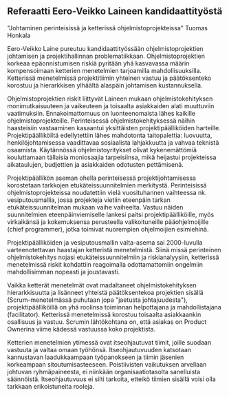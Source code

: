 Referaatti Eero-Veikko Laineen kandidaattityöstä 
--------------------
"Johtaminen perinteisissä ja ketterissä ohjelmistoprojekteissa"
Tuomas Honkala



Eero-Veikko Laine pureutuu kandidaattityössään ohjelmistoprojektien johtamisen ja projektihallinnan problematiikkaan. Ohjelmistoprojektien korkeaa epäonnistumisen riskiä pyritään yhä kasvavassa määrin kompensoimaan ketterien menetelmien tarjoamilla mahdollisuuksilla. Ketterissä menetelmissä projektitiimin yhteinen vastuu ja päätöksenteko korostuu ja hierarkkisen ylhäältä alaspäin johtamisen kustannuksella.

Ohjelmistoprojektien riskit liittyvät Laineen mukaan ohjelmistokehityksen monimutkaisuuteen ja vaikeuteen ja toisaalta asiakkaiden alati muuttuviin vaatimuksiin. Ennakoimattomuus on luonteenomaista lähes kaikille ohjelmistoprojekteille. Perinteisessä ohjelmistokehityksessä näihin haasteisiin vastaaminen kasaantui yksittäisten projektipäälliköiden harteille. Projektipäälliköiltä edellytettiin lähes mahdotonta taitopalettia: luovuutta, henkilöjohtamisessa vaadittavaa sosiaalista lahjakkuutta ja vahvaa teknistä osaamista. Käytännössä ohjelmistoyritykset olivat kykenemättömiä kouluttamaan tällaisia moniosaajia tarpeisiinsa, mikä heijastui projekteissa aikataulujen, budjettien ja asiakkaiden odotusten pettämisenä.

Projektipäällikön aseman ohella perinteisessä projektijohtamisessa korostetaan tarkkojen etukäteissuunnitelmien merkitystä. Perinteisissä ohjelmistoprojekteissa noudatettiin vielä vuosituhannen vaihteessa nk. vesiputousmallia, jossa projekteja vietiin eteenpäin tarkan etukäteissuunnitelman mukaan vaihe vaiheelta. Vastuu näiden suunnitelmien eteenpäinviemiselle lankesi paitsi projektipäälliköille, myös virkaikänsä ja kokemuksensa perusteella valikoituneille pääohjelmoijille (chief programmer), jotka toimivat nuorempien ohjelmoijien esimiehinä.

Projektipäälliköiden ja vesiputousmallin valta-asema sai 2000-luvulla varteenotettavan haastajan ketteristä menetelmistä. Siinä missä perinteinen ohjelmistokehitys nojasi etukäteissuunnitelmiin ja riskianalyysiin, ketterissä menetelmissä riskit kohdattiin reagoimalla odottamattomiin ongelmiin mahdollisimman nopeasti ja joustavasti.

Vaikka ketterät menetelmät ovat madaltaneet ohjelmistokehityksen hierarkkisuutta ja lisänneet yhteistä päätöksentekoa projektien sisällä (Scrum-menetelmässä puhutaan jopa "jaetusta johtajuudesta"), projektipäälliköillä on yhä roolinsa toiminnan helpottajana ja mahdollistajana (facilitator). Ketterissä menetelmissä korostuu toisaalta asiakkaankin osallisuus ja vastuu. Scrumin lähtökohtana on, että asiakas on Product Ownerina viime kädessä vastuussa koko projektista.

Ketterien menetelmien ytimessä ovat itseohjautuvat tiimit, joille suodaan vastuuta ja valtaa omaan työhönsä. Itseohjautuvuuden katsotaan kannustavan laadukkaampaan työpanokseen ja tiimin jäsenien korkeampaan sitoutumisasteeseen. Poistiivisten vaikutuksen arvellaan johtuvan ryhmäpaineesta, ei niinkään organisaatiotasolta sanelluista säännöistä. Itseohjautuvuus ei silti tarkoita, etteikö tiimien sisällä voisi olla tarkkaan erikoistuneita rooleja.
